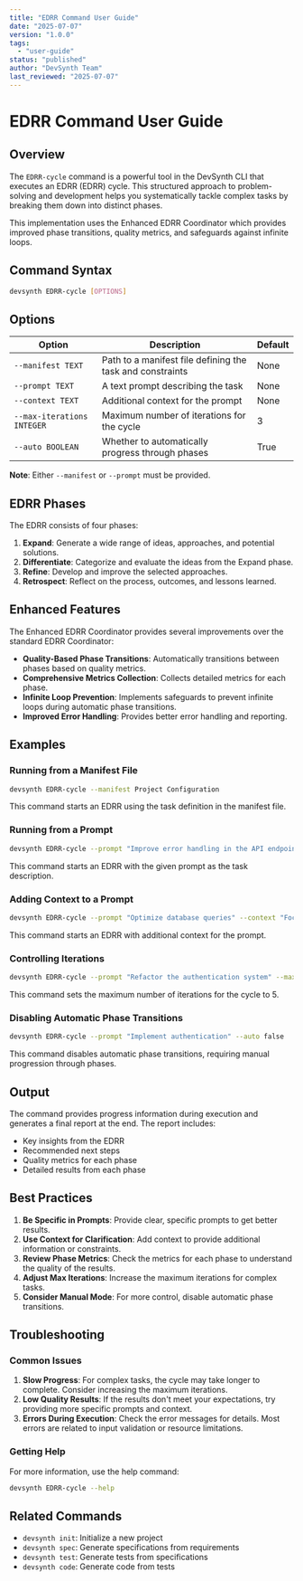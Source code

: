 ```yaml
---
title: "EDRR Command User Guide"
date: "2025-07-07"
version: "1.0.0"
tags:
  - "user-guide"
status: "published"
author: "DevSynth Team"
last_reviewed: "2025-07-07"
---
```


# EDRR Command User Guide

## Overview

The `EDRR-cycle` command is a powerful tool in the DevSynth CLI that executes an EDRR (EDRR) cycle. This structured approach to problem-solving and development helps you systematically tackle complex tasks by breaking them down into distinct phases.

This implementation uses the Enhanced EDRR Coordinator which provides improved phase transitions, quality metrics, and safeguards against infinite loops.

## Command Syntax

```bash
devsynth EDRR-cycle [OPTIONS]
```

## Options

| Option | Description | Default |
|--------|-------------|---------|
| `--manifest TEXT` | Path to a manifest file defining the task and constraints | None |
| `--prompt TEXT` | A text prompt describing the task | None |
| `--context TEXT` | Additional context for the prompt | None |
| `--max-iterations INTEGER` | Maximum number of iterations for the cycle | 3 |
| `--auto BOOLEAN` | Whether to automatically progress through phases | True |

**Note**: Either `--manifest` or `--prompt` must be provided.

## EDRR Phases

The EDRR consists of four phases:

1. **Expand**: Generate a wide range of ideas, approaches, and potential solutions.
2. **Differentiate**: Categorize and evaluate the ideas from the Expand phase.
3. **Refine**: Develop and improve the selected approaches.
4. **Retrospect**: Reflect on the process, outcomes, and lessons learned.

## Enhanced Features

The Enhanced EDRR Coordinator provides several improvements over the standard EDRR Coordinator:

- **Quality-Based Phase Transitions**: Automatically transitions between phases based on quality metrics.
- **Comprehensive Metrics Collection**: Collects detailed metrics for each phase.
- **Infinite Loop Prevention**: Implements safeguards to prevent infinite loops during automatic phase transitions.
- **Improved Error Handling**: Provides better error handling and reporting.

## Examples

### Running from a Manifest File

```bash
devsynth EDRR-cycle --manifest Project Configuration
```

This command starts an EDRR using the task definition in the manifest file.

### Running from a Prompt

```bash
devsynth EDRR-cycle --prompt "Improve error handling in the API endpoints"
```

This command starts an EDRR with the given prompt as the task description.

### Adding Context to a Prompt

```bash
devsynth EDRR-cycle --prompt "Optimize database queries" --context "Focus on reducing N+1 queries"
```

This command starts an EDRR with additional context for the prompt.

### Controlling Iterations

```bash
devsynth EDRR-cycle --prompt "Refactor the authentication system" --max-iterations 5
```

This command sets the maximum number of iterations for the cycle to 5.

### Disabling Automatic Phase Transitions

```bash
devsynth EDRR-cycle --prompt "Implement authentication" --auto false
```

This command disables automatic phase transitions, requiring manual progression through phases.

## Output

The command provides progress information during execution and generates a final report at the end. The report includes:

- Key insights from the EDRR
- Recommended next steps
- Quality metrics for each phase
- Detailed results from each phase

## Best Practices

1. **Be Specific in Prompts**: Provide clear, specific prompts to get better results.
2. **Use Context for Clarification**: Add context to provide additional information or constraints.
3. **Review Phase Metrics**: Check the metrics for each phase to understand the quality of the results.
4. **Adjust Max Iterations**: Increase the maximum iterations for complex tasks.
5. **Consider Manual Mode**: For more control, disable automatic phase transitions.

## Troubleshooting

### Common Issues

1. **Slow Progress**: For complex tasks, the cycle may take longer to complete. Consider increasing the maximum iterations.
2. **Low Quality Results**: If the results don't meet your expectations, try providing more specific prompts and context.
3. **Errors During Execution**: Check the error messages for details. Most errors are related to input validation or resource limitations.

### Getting Help

For more information, use the help command:

```bash
devsynth EDRR-cycle --help
```

## Related Commands

- `devsynth init`: Initialize a new project
- `devsynth spec`: Generate specifications from requirements
- `devsynth test`: Generate tests from specifications
- `devsynth code`: Generate code from tests